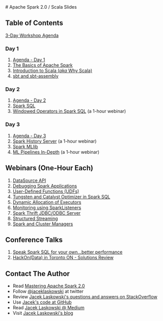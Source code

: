 <a id="toc" />
# Apache Spark 2.0 / Scala Slides

## Table of Contents

[3-Day Workshop Agenda](http://blog.jaceklaskowski.pl/spark-workshop/slides/00_agenda.html)

### Day 1

1. [Agenda - Day 1](http://blog.jaceklaskowski.pl/spark-workshop/slides/01_agenda.html)
1. [The Basics of Apache Spark](http://blog.jaceklaskowski.pl/spark-workshop/slides/01_introduction-to-spark.html)
1. [Introduction to Scala (_aka_ Why Scala)](http://blog.jaceklaskowski.pl/spark-workshop/slides/02_scala.html)
1. [sbt and sbt-assembly](http://blog.jaceklaskowski.pl/spark-workshop/slides/02_sbt.html)

### Day 2

1. [Agenda - Day 2](http://blog.jaceklaskowski.pl/spark-workshop/slides/02_agenda.html)
1. [Spark SQL](http://blog.jaceklaskowski.pl/spark-workshop/slides/02_spark_sql.html)
1. [Windowed Operators in Spark SQL](http://blog.jaceklaskowski.pl/spark-workshop/slides/06_spark_sql_windowed_operators.html) (a 1-hour webinar)

### Day 3

1. [Agenda - Day 3](http://blog.jaceklaskowski.pl/spark-workshop/slides/03_agenda.html)
1. [Spark History Server](http://blog.jaceklaskowski.pl/spark-workshop/slides/12_SparkCore-Spark-History-Server.html) (a 1-hour webinar)
1. [Spark MLlib](http://blog.jaceklaskowski.pl/spark-workshop/slides/03_spark_mllib.html)
1. [ML Pipelines In-Depth](http://blog.jaceklaskowski.pl/spark-workshop/slides/04_mllib_ml-pipelines.html) (a 1-hour webinar)

## Webinars (One-Hour Each)

1. [DataSource API](http://blog.jaceklaskowski.pl/spark-workshop/slides/01_datasource.html)
1. [Debugging Spark Applications](http://blog.jaceklaskowski.pl/spark-workshop/slides/02_debugging-spark.html)
1. [User-Defined Functions (UDFs)](http://blog.jaceklaskowski.pl/spark-workshop/slides/03_udfs.html)
1. [Tungsten and Catalyst Optimizer in Spark SQL](http://blog.jaceklaskowski.pl/spark-workshop/slides/05_sql_catalyst-optimizer-tungsten.html)
1. [Dynamic Allocation of Executors](http://blog.jaceklaskowski.pl/spark-workshop/slides/07_Spark-Core-Dynamic-Allocation-Of-Executors.html)
1. [Monitoring using SparkListeners](http://blog.jaceklaskowski.pl/spark-workshop/slides/08_Monitoring_using_SparkListeners.html)
1. [Spark Thrift JDBC/ODBC Server](http://blog.jaceklaskowski.pl/spark-workshop/slides/09_SparkSQL-Spark-Thrift-Server.html)
1. [Structured Streaming](http://blog.jaceklaskowski.pl/spark-workshop/slides/10_SparkSQL-Structured_Streaming.html)
1. [Spark and Cluster Managers](http://blog.jaceklaskowski.pl/spark-workshop/slides/11_SparkCore-Cluster-Managers.html)


## Conference Talks

1. [Speak Spark SQL for your own...better performance](http://blog.jaceklaskowski.pl/spark-workshop/slides/speak-spark-sql-for-better-performance.html)
2. [HackOn(Data) in Toronto ON - Solutions Review](http://blog.jaceklaskowski.pl/spark-workshop/slides/hackondata-solutions-review.html)

## Contact The Author

* Read [Mastering Apache Spark 2.0](https://bit.ly/mastering-apache-spark)
* Follow [@jaceklaskowski](https://twitter.com/jaceklaskowski) at twitter
* Review [Jacek Laskowski's questions and answers on StackOverflow](http://stackoverflow.com/users/1305344/jacek-laskowski)
* Use [Jacek's code at GitHub](https://github.com/jaceklaskowski)
* Read [Jacek Laskowski @ Medium](https://medium.com/@jaceklaskowski)
* Visit [Jacek Laskowski's blog](https://blog.jaceklaskowski.pl)
